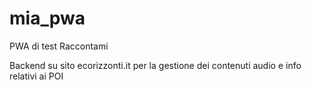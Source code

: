 # mia_pwa
PWA di test Raccontami

Backend su sito ecorizzonti.it per la gestione dei contenuti audio e info relativi ai POI
